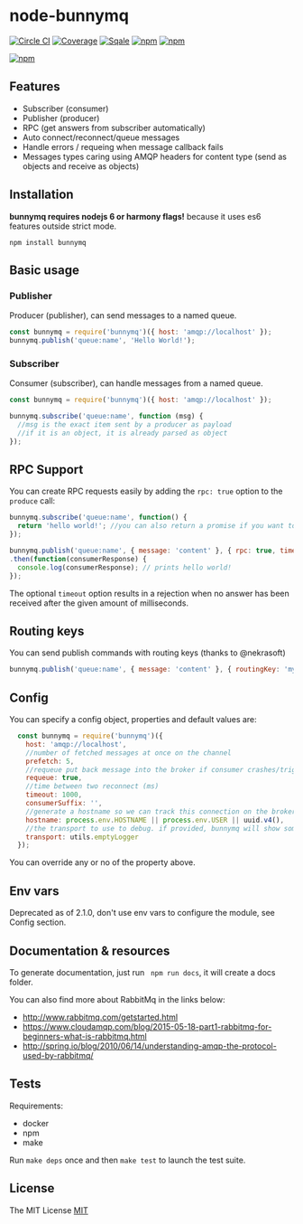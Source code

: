 # node-bunnymq

[![Circle CI](https://circleci.com/gh/dial-once/node-bunnymq/tree/develop.svg?style=shield)](https://circleci.com/gh/dial-once/node-bunnymq)
[![Coverage](http://badges.dialonce.io/?resource=node-bunnymq&metrics=coverage)](http://sonar.dialonce.io/overview/coverage?id=node-bunnymq)
[![Sqale](http://badges.dialonce.io/?resource=node-bunnymq&metrics=sqale_rating)](http://sonar.dialonce.io/overview/debt?id=node-bunnymq)
[![npm](https://img.shields.io/npm/v/bunnymq.svg)]()
[![npm](https://img.shields.io/npm/dt/bunnymq.svg)]()

[![npm](https://nodei.co/npm/bunnymq.png?downloads=true&downloadRank=true&stars=true)](https://nodei.co/npm/bunnymq/)

## Features
- Subscriber (consumer)
- Publisher (producer)
- RPC (get answers from subscriber automatically)
- Auto connect/reconnect/queue messages
- Handle errors / requeing when message callback fails
- Messages types caring using AMQP headers for content type (send as objects and receive as objects)

## Installation
**bunnymq requires nodejs 6 or harmony flags!** because it uses es6 features outside strict mode.
```
npm install bunnymq
```

## Basic usage
### Publisher
Producer (publisher), can send messages to a named queue.

```javascript
const bunnymq = require('bunnymq')({ host: 'amqp://localhost' });
bunnymq.publish('queue:name', 'Hello World!');
```

### Subscriber
Consumer (subscriber), can handle messages from a named queue.

```javascript
const bunnymq = require('bunnymq')({ host: 'amqp://localhost' });

bunnymq.subscribe('queue:name', function (msg) {
  //msg is the exact item sent by a producer as payload
  //if it is an object, it is already parsed as object
});
```

## RPC Support
You can create RPC requests easily by adding the `rpc: true` option to the `produce` call:
```javascript
bunnymq.subscribe('queue:name', function() {
  return 'hello world!'; //you can also return a promise if you want to do async stuff
});

bunnymq.publish('queue:name', { message: 'content' }, { rpc: true, timeout: 1000 })
.then(function(consumerResponse) {
  console.log(consumerResponse); // prints hello world!
});
```
The optional `timeout` option results in a rejection when no answer has been received after the given amount of milliseconds.

## Routing keys
You can send publish commands with routing keys (thanks to @nekrasoft)
```javascript
bunnymq.publish('queue:name', { message: 'content' }, { routingKey: 'my-routing-key' });
```

## Config
You can specify a config object, properties and default values are:

```javascript
  const bunnymq = require('bunnymq')({
    host: 'amqp://localhost',
    //number of fetched messages at once on the channel
    prefetch: 5,
    //requeue put back message into the broker if consumer crashes/trigger exception
    requeue: true,
    //time between two reconnect (ms)
    timeout: 1000,
    consumerSuffix: '',
    //generate a hostname so we can track this connection on the broker (rabbitmq management plugin)
    hostname: process.env.HOSTNAME || process.env.USER || uuid.v4(),
    //the transport to use to debug. if provided, bunnymq will show some logs
    transport: utils.emptyLogger
  });
```

You can override any or no of the property above.

## Env vars
Deprecated as of 2.1.0, don't use env vars to configure the module, see Config section.

## Documentation & resources
To generate documentation, just run ``` npm run docs```, it will create a docs folder.

You can also find more about RabbitMq in the links below:
 - http://www.rabbitmq.com/getstarted.html
 - https://www.cloudamqp.com/blog/2015-05-18-part1-rabbitmq-for-beginners-what-is-rabbitmq.html
 - http://spring.io/blog/2010/06/14/understanding-amqp-the-protocol-used-by-rabbitmq/

## Tests
Requirements:
  - docker
  - npm
  - make

Run `make deps` once and then `make test` to launch the test suite.

## License
The MIT License [MIT](LICENSE)
